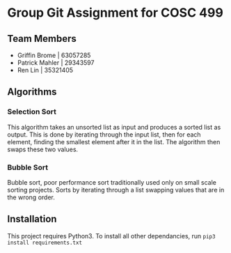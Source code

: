 # Group Git Assignment for COSC 499

## Team Members
- Griffin Brome | 63057285
- Patrick Mahler | 29343597
- Ren Lin | 35321405

## Algorithms

### Selection Sort

This algorithm takes an unsorted list as input and produces a sorted list as output. This is done by iterating through the input list, then for each element, finding the smallest element after it in the list. The algorithm then swaps these two values.

### Bubble Sort
Bubble sort, poor performance sort traditionally used only on small scale sorting projects. Sorts by iterating through a list swapping values that are in the wrong order.


## Installation

This project requires Python3. To install all other dependancies, run ```pip3 install requirements.txt```





